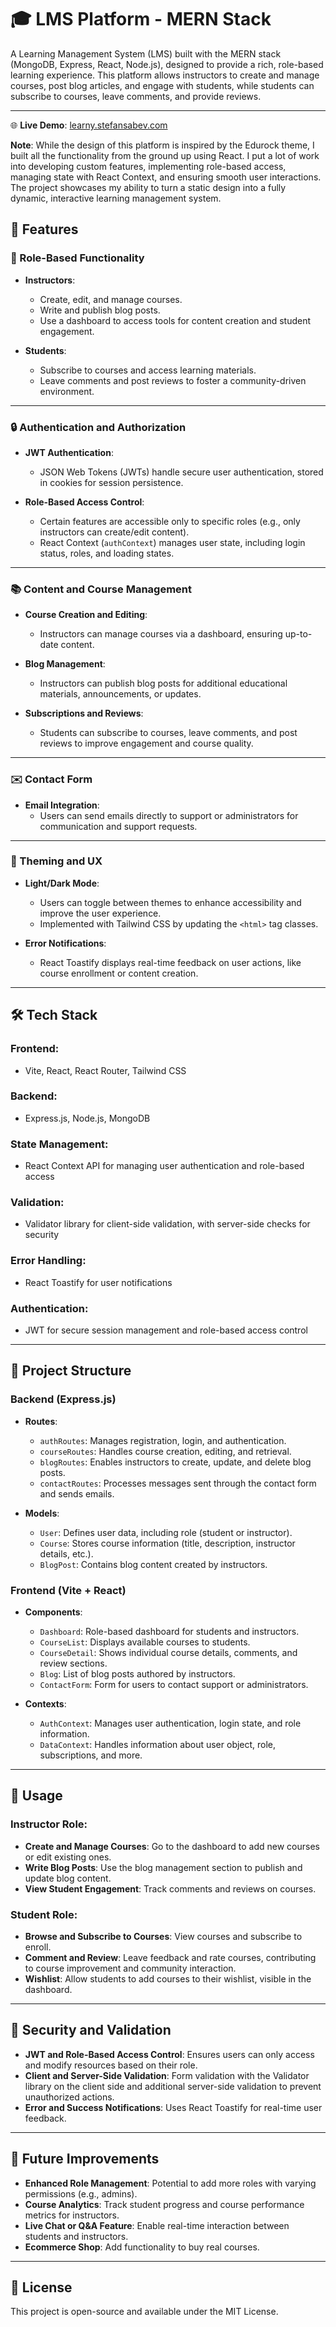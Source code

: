 # 🎓 LMS Platform - MERN Stack

A Learning Management System (LMS) built with the MERN stack (MongoDB, Express, React, Node.js), designed to provide a rich, role-based learning experience. This platform allows instructors to create and manage courses, post blog articles, and engage with students, while students can subscribe to courses, leave comments, and provide reviews.

---
🌐 **Live Demo**: [learny.stefansabev.com](https://learny.stefansabev.com)

**Note**: While the design of this platform is inspired by the Edurock theme, I built all the functionality from the ground up using React. I put a lot of work into developing custom features, implementing role-based access, managing state with React Context, and ensuring smooth user interactions. The project showcases my ability to turn a static design into a fully dynamic, interactive learning management system.
## 📌 Features

### 🔑 Role-Based Functionality
- **Instructors**:  
  - Create, edit, and manage courses.  
  - Write and publish blog posts.  
  - Use a dashboard to access tools for content creation and student engagement.

- **Students**:  
  - Subscribe to courses and access learning materials.  
  - Leave comments and post reviews to foster a community-driven environment.

---

### 🔒 Authentication and Authorization
- **JWT Authentication**:  
  - JSON Web Tokens (JWTs) handle secure user authentication, stored in cookies for session persistence.  

- **Role-Based Access Control**:  
  - Certain features are accessible only to specific roles (e.g., only instructors can create/edit content).  
  - React Context (`authContext`) manages user state, including login status, roles, and loading states.

---

### 📚 Content and Course Management
- **Course Creation and Editing**:  
  - Instructors can manage courses via a dashboard, ensuring up-to-date content.  

- **Blog Management**:  
  - Instructors can publish blog posts for additional educational materials, announcements, or updates.  

- **Subscriptions and Reviews**:  
  - Students can subscribe to courses, leave comments, and post reviews to improve engagement and course quality.

---

### ✉️ Contact Form
- **Email Integration**:  
  - Users can send emails directly to support or administrators for communication and support requests.

---

### 🎨 Theming and UX
- **Light/Dark Mode**:  
  - Users can toggle between themes to enhance accessibility and improve the user experience.  
  - Implemented with Tailwind CSS by updating the `<html>` tag classes.  

- **Error Notifications**:  
  - React Toastify displays real-time feedback on user actions, like course enrollment or content creation.

---

## 🛠️ Tech Stack
### **Frontend**:  
- Vite, React, React Router, Tailwind CSS  

### **Backend**:  
- Express.js, Node.js, MongoDB  

### **State Management**:  
- React Context API for managing user authentication and role-based access  

### **Validation**:  
- Validator library for client-side validation, with server-side checks for security  

### **Error Handling**:  
- React Toastify for user notifications  

### **Authentication**:  
- JWT for secure session management and role-based access control  

---

## 📂 Project Structure

### Backend (Express.js)

- **Routes**:
  - `authRoutes`: Manages registration, login, and authentication.
  - `courseRoutes`: Handles course creation, editing, and retrieval.
  - `blogRoutes`: Enables instructors to create, update, and delete blog posts.
  - `contactRoutes`: Processes messages sent through the contact form and sends emails.

- **Models**:
  - `User`: Defines user data, including role (student or instructor).
  - `Course`: Stores course information (title, description, instructor details, etc.).
  - `BlogPost`: Contains blog content created by instructors.

### Frontend (Vite + React)

- **Components**:
  - `Dashboard`: Role-based dashboard for students and instructors.
  - `CourseList`: Displays available courses to students.
  - `CourseDetail`: Shows individual course details, comments, and review sections.
  - `Blog`: List of blog posts authored by instructors.
  - `ContactForm`: Form for users to contact support or administrators.

- **Contexts**:
  - `AuthContext`: Manages user authentication, login state, and role information.
  - `DataContext`: Handles information about user object, role, subscriptions, and more.

---

## 📖 Usage

### Instructor Role:

- **Create and Manage Courses**: Go to the dashboard to add new courses or edit existing ones.
- **Write Blog Posts**: Use the blog management section to publish and update blog content.
- **View Student Engagement**: Track comments and reviews on courses.

### Student Role:

- **Browse and Subscribe to Courses**: View courses and subscribe to enroll.
- **Comment and Review**: Leave feedback and rate courses, contributing to course improvement and community interaction.
- **Wishlist**: Allow students to add courses to their wishlist, visible in the dashboard.

---

## 🔐 Security and Validation

- **JWT and Role-Based Access Control**: Ensures users can only access and modify resources based on their role.
- **Client and Server-Side Validation**: Form validation with the Validator library on the client side and additional server-side validation to prevent unauthorized actions.
- **Error and Success Notifications**: Uses React Toastify for real-time user feedback.

---

## 🔧 Future Improvements

- **Enhanced Role Management**: Potential to add more roles with varying permissions (e.g., admins).
- **Course Analytics**: Track student progress and course performance metrics for instructors.
- **Live Chat or Q&A Feature**: Enable real-time interaction between students and instructors.
- **Ecommerce Shop**: Add functionality to buy real courses.


---

## 📜 License

This project is open-source and available under the MIT License.
